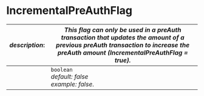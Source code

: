 
# IncrementalPreAuthFlag

| *description*:   | *This flag can only be used in a preAuth transaction that updates the amount of a previous preAuth transaction to increase the preAuth amount (IncrementalPreAuthFlag = true).*|
|----|----|
|    |  ``` boolean ```  <br/>  *default: false   <br/> example: false*.|  


